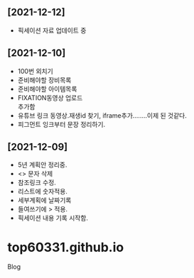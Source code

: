 ## [2021-12-12]
- 픽세이션 자료 업데이트 중

## [2021-12-10]
- 100번 외치기
- 준비해야할 장비목록
- 준비해야할 아이템목록
- FIXATION동영상 업로드 <BR> 추가함
- 유튜브 링크 동영상.재생id 찾기, iframe추가........이제 된 것같다.
- 피그먼트 잉크부터 문장 정리하기.

## [2021-12-09]
- 5년 계획안 정리중.
- <> 문자 삭제
- 참조링크 수정.
- 리스트에 숫자적용.
- 세부계획에 날짜기록
- 들여쓰기에 > 적용.
- 픽세이션 내용 기록 시작함.

# top60331.github.io
Blog
